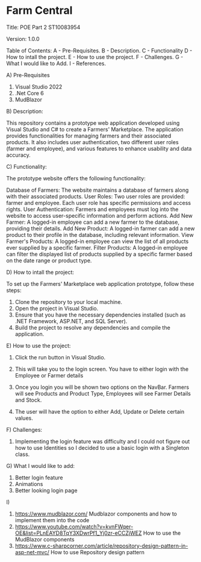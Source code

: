# Farm Central

Title: POE Part 2 ST10083954

Version: 1.0.0

Table of Contents: 
 A - Pre-Requisites.
 B - Description.
 C - Functionality 
 D - How to intall the project.
 E - How to use the project.
 F - Challenges.
 G - What I would like to Add.
 I - References.

A) Pre-Requisites

1) Visual Studio 2022
2) .Net Core 6
3) MudBlazor

B) Description: 

This repository contains a prototype web application developed using Visual Studio and C# to create a Farmers' Marketplace. 
The application provides functionalities for managing farmers and their associated products. It also includes user authentication,
two different user roles (farmer and employee), and various features to enhance usability and data accuracy.

C) Functionality: 

The prototype website offers the following functionality:

Database of Farmers: The website maintains a database of farmers along with their associated products.
User Roles: Two user roles are provided: farmer and employee. Each user role has specific permissions and access rights.
User Authentication: Farmers and employees must log into the website to access user-specific information and perform actions.
Add New Farmer: A logged-in employee can add a new farmer to the database, providing their details.
Add New Product: A logged-in farmer can add a new product to their profile in the database, including relevant information.
View Farmer's Products: A logged-in employee can view the list of all products ever supplied by a specific farmer.
Filter Products: A logged-in employee can filter the displayed list of products supplied by a specific farmer based on the date range or product type.

D) How to intall the project:

To set up the Farmers' Marketplace web application prototype, follow these steps:

1) Clone the repository to your local machine.
2) Open the project in Visual Studio.
3) Ensure that you have the necessary dependencies installed (such as .NET Framework, ASP.NET, and SQL Server).
4) Build the project to resolve any dependencies and compile the application.

E) How to use the project:

1) Click the run button in Visual Studio.

2) This will take you to the login screen. You have to either login with the Employee or Farmer details

3) Once you login you will be shown two options on the NavBar. Farmers will see Products and Product Type, Employees will see Farmer Details and Stock.

4) The user will have the option to either Add, Update or Delete certain values. 

F) Challenges:

1) Implementing the login feature was difficulty and I could not figure out how to use Identities so I decided to use a basic login with a Singleton class.

G) What I would like to add:

1) Better login feature 
2) Animations
3) Better looking login page

I) 
 
1) https://www.mudblazor.com/ Mudblazor components and how to implement them into the code
2) https://www.youtube.com/watch?v=kvnFWqer-OE&list=PLnEAYD8TqY3XDwrPf1_Yj0zr-eCCZjWEZ How to use the MudBlazor components
3) https://www.c-sharpcorner.com/article/repository-design-pattern-in-asp-net-mvc/ How to use Repository design pattern

